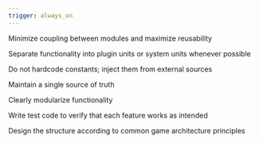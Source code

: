 ```yaml
---
trigger: always_on
---
```


Minimize coupling between modules and maximize reusability

Separate functionality into plugin units or system units whenever possible

Do not hardcode constants; inject them from external sources

Maintain a single source of truth

Clearly modularize functionality

Write test code to verify that each feature works as intended

Design the structure according to common game architecture principles